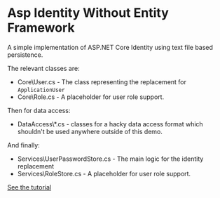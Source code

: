 # Asp Identity Without Entity Framework #

A simple implementation of ASP.NET Core Identity using text file based persistence.

The relevant classes are:

+ Core\User.cs - The class representing the replacement for ```ApplicationUser```
+ Core\Role.cs - A placeholder for user role support.

Then for data access:

+ DataAccess\\*.cs - classes for a hacky data access format which shouldn't be used anywhere outside of this demo.

And finally:

+ Services\UserPasswordStore.cs - The main logic for the identity replacement
+ Services\RoleStore.cs - A placeholder for user role support.

[See the tutorial](https://eliot-jones.com/2017/6/asp-net-core-identity-post-1 "Blog post on my site")
